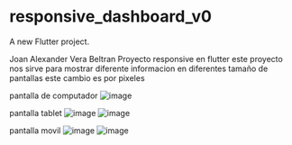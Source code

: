 # responsive_dashboard_v0

A new Flutter project.

Joan Alexander Vera Beltran
Proyecto responsive en flutter
este proyecto nos sirve para mostrar diferente informacion en diferentes tamaño de pantallas este cambio es por pixeles

pantalla de computador
![image](https://user-images.githubusercontent.com/101748327/195226469-8eb9d4c9-10c0-453b-a0a9-6967f12415a8.png)


pantalla tablet
![image](https://user-images.githubusercontent.com/101748327/195226611-914bab72-578d-4b67-901b-b14591b57569.png)
![image](https://user-images.githubusercontent.com/101748327/195226650-8d0adb9a-2e6b-4a41-995e-f88161e05570.png)



pantalla movil
![image](https://user-images.githubusercontent.com/101748327/195227660-d94bafcd-7155-4649-ba0b-8e0b227130da.png)
![image](https://user-images.githubusercontent.com/101748327/195227165-36774cee-7f74-4bea-bc87-3b86b75ad9c7.png)





